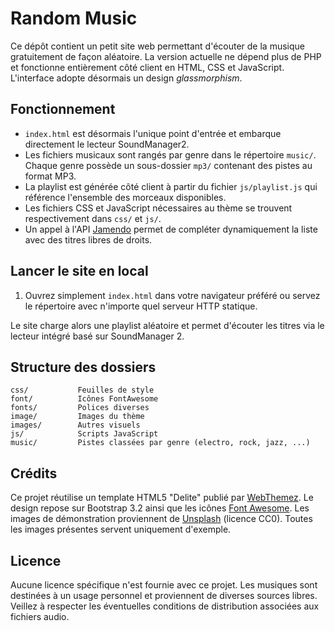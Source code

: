 # Random Music

Ce dépôt contient un petit site web permettant d'écouter de la musique gratuitement de façon aléatoire. La version actuelle ne dépend plus de PHP et fonctionne entièrement côté client en HTML, CSS et JavaScript. L'interface adopte désormais un design *glassmorphism*.

## Fonctionnement

- `index.html` est désormais l'unique point d'entrée et embarque directement le lecteur SoundManager2.
- Les fichiers musicaux sont rangés par genre dans le répertoire `music/`. Chaque genre possède un sous-dossier `mp3/` contenant des pistes au format MP3.
- La playlist est générée côté client à partir du fichier `js/playlist.js` qui référence l'ensemble des morceaux disponibles.
- Les fichiers CSS et JavaScript nécessaires au thème se trouvent respectivement dans `css/` et `js/`.
- Un appel à l'API [Jamendo](https://api.jamendo.com/) permet de compléter dynamiquement la liste avec des titres libres de droits.

## Lancer le site en local

1. Ouvrez simplement `index.html` dans votre navigateur préféré ou servez le répertoire avec n'importe quel serveur HTTP statique.

Le site charge alors une playlist aléatoire et permet d'écouter les titres via le lecteur intégré basé sur SoundManager 2.

## Structure des dossiers

```
css/           Feuilles de style
font/          Icônes FontAwesome
fonts/         Polices diverses
image/         Images du thème
images/        Autres visuels
js/            Scripts JavaScript
music/         Pistes classées par genre (electro, rock, jazz, ...)
```

## Crédits

Ce projet réutilise un template HTML5 "Delite" publié par [WebThemez](http://webthemez.com/). Le design repose sur Bootstrap 3.2 ainsi que les icônes [Font Awesome](http://fortawesome.github.com/Font-Awesome/). Les images de démonstration proviennent de [Unsplash](http://unsplash.com) (licence CC0). Toutes les images présentes servent uniquement d'exemple.

## Licence

Aucune licence spécifique n'est fournie avec ce projet. Les musiques sont destinées à un usage personnel et proviennent de diverses sources libres. Veillez à respecter les éventuelles conditions de distribution associées aux fichiers audio.
